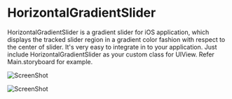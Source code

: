# HorizontalGradientSlider
HorizontalGradientSlider is a gradient slider for iOS application, which displays the tracked slider region in a gradient color fashion with respect to the center of slider. It's very easy to integrate in to your application. Just include HorizontalGradientSlider as your custom class for UIView. Refer Main.storyboard for example.

![ScreenShot](https://user-images.githubusercontent.com/7610633/41203762-6b4294c2-6c90-11e8-8882-de008d0457dc.png)

![ScreenShot](https://user-images.githubusercontent.com/7610633/41203770-86aa4ee4-6c90-11e8-9cbb-40dca186cc49.png)
